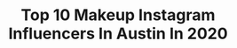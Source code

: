 ---
title: Top 10 Makeup Instagram Influencers In Austin In 2020
description: >-
  Find top makeup Instagram influencers in Austin in 2020. Most popular hashtags: #makeup #fashionphotographer #fashionmodel #beauty.
platform: Instagram
profiles:
  - username: "alex_eissinger"
    fullname: >-
      Alexandria Eissinger 🇩🇰🇺🇸
    location: "United States"
    followers: 24835
    engagement: 283
    commentsToLikes: 0.034846
    avatar: "https://scontent-lhr8-1.cdninstagram.com/v/t51.2885-19/s320x320/79816524_576048662972127_6954338383426486272_n.jpg?_nc_ht=scontent-lhr8-1.cdninstagram.com&_nc_ohc=yqRLMlvCtgQAX8wY6SN&oh=5ccefab0ea520927ccea934169e1ed1b&oe=5EB8ADE4"
    verified: false
    hashtags: "#makeuptutorial, #nature, #lensdotme, #mascara"
  - username: "topdrawerboudoir"
    fullname: >-
      Jamie
    location: "United States"
    followers: 14799
    engagement: 260
    commentsToLikes: 0.017467
    avatar: "https://scontent-frx5-1.cdninstagram.com/v/t51.2885-19/s320x320/30601554_187211145237502_945876412760326144_n.jpg?_nc_ht=scontent-frx5-1.cdninstagram.com&_nc_ohc=mTIbBIL3-ZEAX-c2KzG&oh=136add771ad2957a3fbcd0d8c65d89b0&oe=5EB1DBCB"
    verified: false
    hashtags: "#lover, #beach, #topdrawerboudoir, #boudoir"
  - username: "__hailey.m"
    fullname: >-
      HAILEY
    location: "United States"
    followers: 5192
    engagement: 1761
    commentsToLikes: 0.017756
    avatar: "https://scontent-atl3-1.cdninstagram.com/v/t51.2885-19/s320x320/70027034_448191222444002_5571503980929875968_n.jpg?_nc_ht=scontent-atl3-1.cdninstagram.com&_nc_ohc=pxsVaMyonnIAX_0D9gX&oh=8000f7372163b6915736fe1a7cbcb70d&oe=5EB95DFE"
    verified: false
    hashtags: ""
  - username: "mr.austinryde"
    fullname: >-
      austin ryde
    location: "United States"
    followers: 29968
    engagement: 254
    commentsToLikes: 0.026725
    avatar: "https://scontent-ams4-1.cdninstagram.com/v/t51.2885-19/s320x320/70478283_2324970694298019_4522125393276174336_n.jpg?_nc_ht=scontent-ams4-1.cdninstagram.com&_nc_ohc=0_v7Zy8Ou9AAX9xuciO&oh=6e8560748060546b9e7c1eaa2f430abf&oe=5EB65F89"
    verified: false
    hashtags: "#mrsworld, #missutusa, #chiefs, #superbowl2020"
  - username: "stylexkavya"
    fullname: >-
      Kavya | StylexKavya ™
    location: "United States"
    followers: 45742
    engagement: 198
    commentsToLikes: 0.089171
    avatar: "https://scontent-lhr8-1.cdninstagram.com/v/t51.2885-19/s320x320/84114558_230879084589542_4941055146118348800_n.jpg?_nc_ht=scontent-lhr8-1.cdninstagram.com&_nc_ohc=QmMPIvef9psAX8T9pYY&oh=6ea30a882d63c3dac8bf709e1c4b4a3c&oe=5EBB7B39"
    verified: false
    hashtags: "#houston, #mixingprints, #skincarereview, #agolde"
  - username: "mithmagazine"
    fullname: >-
      Fashion & Entertainment
    location: "United States"
    followers: 16173
    engagement: 335
    commentsToLikes: 0.177760
    avatar: "https://scontent-lhr8-1.cdninstagram.com/v/t51.2885-19/11358080_369425623257890_1480158373_a.jpg?_nc_ht=scontent-lhr8-1.cdninstagram.com&_nc_ohc=_7zuTMYggVUAX-0TdSL&oh=2eb8813ec2f1c69785958f3d994051fc&oe=5EB94C62"
    verified: false
    hashtags: "#fashioneditorial, #makeup, #beautyeditorial, #fashionmagazine"
  - username: "sophia_augustine_"
    fullname: >-
      Sophia Augustine
    location: "United States"
    followers: 18561
    engagement: 1416
    commentsToLikes: 0.057619
    avatar: "https://scontent-ams4-1.cdninstagram.com/v/t51.2885-19/s320x320/83688927_682821258923494_6250880172644368384_n.jpg?_nc_ht=scontent-ams4-1.cdninstagram.com&_nc_ohc=IwmlJWtvEV4AX9glTeD&oh=96395d52a5bf7cdf283d56defc4169d5&oe=5EB87095"
    verified: false
    hashtags: "#blueface, #brightbluewenesday, #sunnysunday, #valentines"
  - username: "jessicabevere"
    fullname: >-
      JESS 🤸🏼‍♀️✨
    location: "United States"
    followers: 9332
    engagement: 1236
    commentsToLikes: 0.058478
    avatar: "https://scontent-amt2-1.cdninstagram.com/v/t51.2885-19/s320x320/90412169_550029722303652_532706679213522944_n.jpg?_nc_ht=scontent-amt2-1.cdninstagram.com&_nc_ohc=a5SYdDAXsSUAX94S-DX&oh=bf3a4440366c73849b1ce2a57495e624&oe=5EB914DC"
    verified: false
    hashtags: "#sand, #goldfoilpainting, #31, #juicing"
  - username: "nudenora"
    fullname: >-
      nora
    location: "United States"
    followers: 38862
    engagement: 410
    commentsToLikes: 0.012250
    avatar: "https://scontent-atl3-1.cdninstagram.com/v/t51.2885-19/s320x320/73008857_2692914670935612_2938129948293988352_n.jpg?_nc_ht=scontent-atl3-1.cdninstagram.com&_nc_ohc=m3FyOLCivqcAX__pPtt&oh=d97b99e5e904ea22bb5fc9da8b3a5065&oe=5EB8C10A"
    verified: false
    hashtags: ""
  - username: "mellyrosel"
    fullname: >-
      Melanie Rose
    location: "United States"
    followers: 1898
    engagement: 2170
    commentsToLikes: 0.023096
    avatar: "https://scontent-ams4-1.cdninstagram.com/v/t51.2885-19/s320x320/74521677_553162272146676_6622482336527155200_n.jpg?_nc_ht=scontent-ams4-1.cdninstagram.com&_nc_ohc=m8OYR5V_V6sAX_tMihe&oh=366a65ea385f5e44e60c80314208e518&oe=5ECE46DD"
    verified: false
    hashtags: "#heart, #wholesomeplottwist, #youvegotafriendinme, #wonderland"
---